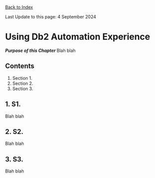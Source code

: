 [Back to Index](https://github.com/zeditor01/using_zowe/blob/main/README.md)

Last Update to this page: 4 September 2024

# Using Db2 Automation Experience

***Purpose of this Chapter***
Blah blah

## Contents
1. Section 1.
2. Section 2.
3. Section 3.

## 1. S1.

Blah blah

## 2. S2.

Blah blah

## 3. S3.

Blah blah
